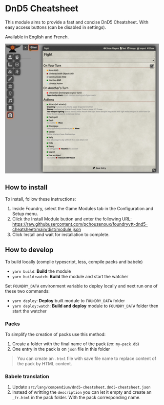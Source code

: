 # DnD5 Cheatsheet

This module aims to provide a fast and concise DnD5 Cheatsheet. With easy access buttons (can be disabled in settings).

Available in English and French.

![alt text](https://github.com/pchouzenoux/foundryvtt-dnd5-cheatsheet/blob/main/doc/overview.png "Module Overview")

## How to install
To install, follow these instructions:

1. Inside Foundry, select the Game Modules tab in the Configuration and Setup menu.
2. Click the Install Module button and enter the following URL: https://raw.githubusercontent.com/pchouzenoux/foundryvtt-dnd5-cheatsheet/main/dist/module.json
3. Click Install and wait for installation to complete.

## How to develop
To build locally (compile typescript, less, compile packs and babele)
- `yarn build`: **Build** the module
- `yarn build:watch`: **Build** the module and start the watcher

Set `FOUNDRY_DATA` environment variable to deploy locally and next run one of these two commands:
- `yarn deploy`: **Deploy** built module to `FOUNDRY_DATA` folder
- `yarn deploy:watch`: **Build and deploy** module to `FOUNDRY_DATA` folder then start the watcher

### Packs
To simplify the creation of packs use this method:
1. Create a folder with the final name of the pack (ex: `my-pack.db`)
2. One entry in the pack is on `json` file in this folder

> You can create an `.html` file with save file name to replace content of the pack by HTML content.

### Babele translation
1. Update `src/lang/compendium/dnd5-cheatsheet.dnd5-cheatsheet.json`
2. Instead of writting the `description` you can let it empty and create an `_fr.html` in the pack folder. With the pack corresponding name.
